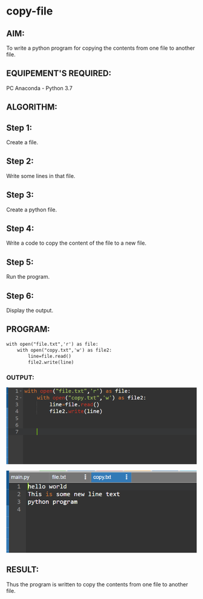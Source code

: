 # copy-file
## AIM:
To write a python program for copying the contents from one file to another file.
## EQUIPEMENT'S REQUIRED: 
PC
Anaconda - Python 3.7
## ALGORITHM: 
## Step 1:
Create a file.

## Step 2:
Write some lines in that file.

## Step 3:
Create a python file.

## Step 4:
Write a code to copy the content of the file to a new file.

## Step 5:
Run the program.

## Step 6:
Display the output.

## PROGRAM:
```
with open("file.txt",'r') as file:
    with open("copy.txt",'w') as file2:
        line=file.read()
        file2.write(line)

```

### OUTPUT:
![Alt text](image.png)

![Alt text](image-1.png)



## RESULT:
Thus the program is written to copy the contents from one file to another file.